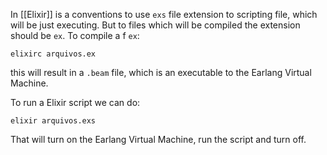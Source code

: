 In [[Elixir]] is a conventions to use `exs` file extension to scripting file, which will be just executing. But to files which will be compiled the extension should be `ex`.
To compile a f `ex`:
```
elixirc arquivos.ex
```
this will result in a `.beam` file, which is an executable to the Earlang Virtual Machine.

To run a Elixir script we can do:
```
elixir arquivos.exs
```
That will turn on the Earlang Virtual Machine, run the script and turn off.